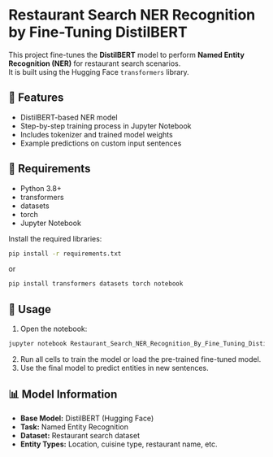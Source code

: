 # Restaurant Search NER Recognition by Fine-Tuning DistilBERT

This project fine-tunes the **DistilBERT** model to perform **Named Entity Recognition (NER)** for restaurant search scenarios.  
It is built using the Hugging Face `transformers` library.

## 📌 Features
- DistilBERT-based NER model
- Step-by-step training process in Jupyter Notebook
- Includes tokenizer and trained model weights
- Example predictions on custom input sentences


## 🔧 Requirements
- Python 3.8+
- transformers
- datasets
- torch
- Jupyter Notebook

Install the required libraries:
```bash
pip install -r requirements.txt
```
or
```bash
pip install transformers datasets torch notebook
```

## 🚀 Usage
1. Open the notebook:
```bash
jupyter notebook Restaurant_Search_NER_Recognition_By_Fine_Tuning_DistilBERT.ipynb
```
2. Run all cells to train the model or load the pre-trained fine-tuned model.
3. Use the final model to predict entities in new sentences.

## 📊 Model Information
- **Base Model:** DistilBERT (Hugging Face)
- **Task:** Named Entity Recognition
- **Dataset:** Restaurant search dataset
- **Entity Types:** Location, cuisine type, restaurant name, etc.

